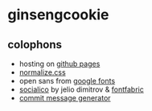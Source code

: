ginsengcookie
========



colophons
--------

* hosting on [github pages](http://pages.github.com/)
* [normalize.css](http://necolas.github.io/normalize.css/)
* open sans from [google fonts](http://www.google.com/fonts#QuickUsePlace:quickUse/Family:)
* [socialico](http://www.arsek.eu/42455/382654/portfolio/social-media-icons-pack) by jelio dimitrov & [fontfabric](http://fontfabric.com/social-media-icons-pack/)
* [commit message generator](http://whatthecommit.com/)